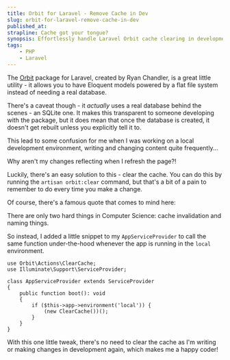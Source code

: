 ```yaml
---
title: Orbit for Laravel - Remove Cache in Dev
slug: orbit-for-laravel-remove-cache-in-dev
published_at: 
strapline: Cache got your tongue?
synopsis: Effortlessly handle Laravel Orbit cache clearing in development
tags:
    - PHP
    - Laravel
---
```


The [Orbit](https://github.com/ryangjchandler/orbit) package for Laravel, created by Ryan Chandler, is a great little utility - it allows you to have Eloquent models powered by a flat file system instead of needing a real database.

There's a caveat though - it _actually_ uses a real database behind the scenes - an SQLite one. It makes this transparent to someone developing with the package, but it does mean that once the database is created, it doesn't get rebuilt unless you explicitly tell it to.

This lead to some confusion for me when I was working on a local development environment, writing and changing content quite frequently...

<x-thought>Why aren't my changes reflecting when I refresh the page?!</x-thought>

Luckily, there's an easy solution to this - clear the cache. You can do this by running the `artisan orbit:clear` command, but that's a bit of a pain to remember to do every time you make a change.

Of course, there's a famous quote that comes to mind here:

<x-quote name="Phil Karlton" class="max-w-64">There are only two hard things in Computer Science: cache invalidation and naming things.</x-quote>

So instead, I added a little snippet to my `AppServiceProvider` to call the same function under-the-hood whenever the app is running in the `local` environment.

```php{}{8-10}
use Orbit\Actions\ClearCache;
use Illuminate\Support\ServiceProvider;

class AppServiceProvider extends ServiceProvider
{
    public function boot(): void
    {
        if ($this->app->environment('local')) {
            (new ClearCache())();
        }
    }
}
```

With this one little tweak, there's no need to clear the cache as I'm writing or making changes in development again, which makes me a happy coder!
